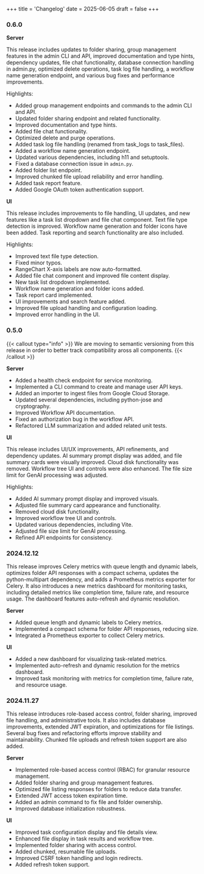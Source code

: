 +++
title = 'Changelog'
date = 2025-06-05
draft = false
+++

### 0.6.0

**Server**

This release includes updates to folder sharing, group management features in the admin CLI and API, improved documentation and type hints, dependency updates, file chat functionality, database connection handling in admin.py, optimized delete operations, task log file handling, a workflow name generation endpoint, and various bug fixes and performance improvements.

Highlights:

- Added group management endpoints and commands to the admin CLI and API.
- Updated folder sharing endpoint and related functionality.
- Improved documentation and type hints.
- Added file chat functionality.
- Optimized delete and purge operations.
- Added task log file handling (renamed from task_logs to task_files).
- Added a workflow name generation endpoint.
- Updated various dependencies, including h11 and setuptools.
- Fixed a database connection issue in `admin.py`.
- Added folder list endpoint.
- Improved chunked file upload reliability and error handling.
- Added task report feature.
- Added Google OAuth token authentication support.

**UI**

This release includes improvements to file handling, UI updates, and new features like a task list dropdown and file chat component. Text file type detection is improved. Workflow name generation and folder icons have been added. Task reporting and search functionality are also included.

Highlights:

- Improved text file type detection.
- Fixed minor typos.
- RangeChart X-axis labels are now auto-formatted.
- Added file chat component and improved file content display.
- New task list dropdown implemented.
- Workflow name generation and folder icons added.
- Task report card implemented.
- UI improvements and search feature added.
- Improved file upload handling and configuration loading.
- Improved error handling in the UI.

### 0.5.0

{{< callout type="info" >}}
We are moving to semantic versioning from this release in order to better track compatibility aross all components.
{{< /callout >}}

**Server**

- Added a health check endpoint for service monitoring.
- Implemented a CLI command to create and manage user API keys.
- Added an importer to ingest files from Google Cloud Storage.
- Updated several dependencies, including python-jose and cryptography.
- Improved Workflow API documentation.
- Fixed an authorization bug in the workflow API.
- Refactored LLM summarization and added related unit tests.

**UI**

This release includes UI/UX improvements, API refinements, and dependency updates. AI summary prompt display was added, and file summary cards were visually improved. Cloud disk functionality was removed. Workflow tree UI and controls were also enhanced. The file size limit for GenAI processing was adjusted.

Highlights:

- Added AI summary prompt display and improved visuals.
- Adjusted file summary card appearance and functionality.
- Removed cloud disk functionality.
- Improved workflow tree UI and controls.
- Updated various dependencies, including Vite.
- Adjusted file size limit for GenAI processing.
- Refined API endpoints for consistency.

### 2024.12.12

This release improves Celery metrics with queue length and dynamic labels, optimizes folder API responses with a compact schema, updates the python-multipart dependency, and adds a Prometheus metrics exporter for Celery. It also introduces a new metrics dashboard for monitoring tasks, including detailed metrics like completion time, failure rate, and resource usage. The dashboard features auto-refresh and dynamic resolution.

**Server**

- Added queue length and dynamic labels to Celery metrics.
- Implemented a compact schema for folder API responses, reducing size.
- Integrated a Prometheus exporter to collect Celery metrics.

**UI**

- Added a new dashboard for visualizing task-related metrics.
- Implemented auto-refresh and dynamic resolution for the metrics dashboard.
- Improved task monitoring with metrics for completion time, failure rate, and resource usage.

### 2024.11.27

This release introduces role-based access control, folder sharing, improved file handling, and administrative tools. It also includes database improvements, extended JWT expiration, and optimizations for file listings. Several bug fixes and refactoring efforts improve stability and maintainability. Chunked file uploads and refresh token support are also added.

**Server**

- Implemented role-based access control (RBAC) for granular resource management.
- Added folder sharing and group management features.
- Optimized file listing responses for folders to reduce data transfer.
- Extended JWT access token expiration time.
- Added an admin command to fix file and folder ownership.
- Improved database initialization robustness.

**UI**

- Improved task configuration display and file details view.
- Enhanced file display in task results and workflow tree.
- Implemented folder sharing with access control.
- Added chunked, resumable file uploads.
- Improved CSRF token handling and login redirects.
- Added refresh token support.
